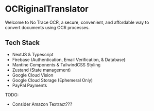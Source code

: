 # OCRiginalTranslator

Welcome to No Trace OCR, a secure, convenient, and affordable way to convert documents using OCR processes.

## Tech Stack

- NextJS & Typescript
- Firebase (Authentication, Email Verification, & Database)
- Mantine Components & TailwindCSS Styling
- Zustand (State management)
- Google Cloud Vision
- Google Cloud Storage (Ephemeral Only)
- PayPal Payments

TODO:

- Consider Amazon Textract???
